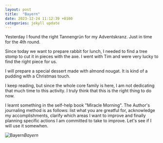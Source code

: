 ```yaml
---
layout: post
title:  "Bayern"
date: 2023-12-24 11:12:39 +0100
categories: jekyll update
---
```


Yesterday I found the right Tannengrün for my Adventskranz. Just in time for the 4th round.  

Since today we want to prepare rabbit for lunch, I needed to find a tree stomp to cut it in pieces with the axe. I went with Tim and were very lucky to find the right piece for us.  

I will prepare a special dessert made with almond nougat. It is kind of a pudding with a Christmas touch.  

I keep reading, but since the whole core family is here, I am not dedicating that much time to this activity. I truly think that this is the right thing to do now.    

I learnt something in the self-help book "Miracle Morning". The Author's journaling method is as follows: list what you are greatful for, acknowledge my accomplishments, clarify which areas I want to improve and finally planning specific actions I am committed to take to improve. Let's see if I will use it somewhen.  



![Bayern](https://lh3.googleusercontent.com/pw/ABLVV858vTWMXcMf5oUsU94EJ40YSEOLF6Ym6uuQZogZR72E-7Olw_DQJNYHY3T1O0p1JzYkerSNb3HqoyJYznqEqNHiFGYoYpCMGlEyj_O6yGPLoPd9Vq8=w2400)*Bayern*&nbsp;



[jekyll-docs]: https://jekyllrb.com/docs/home
[jekyll-gh]:   https://github.com/jekyll/jekyll
[jekyll-talk]: https://talk.jekyllrb.com/
